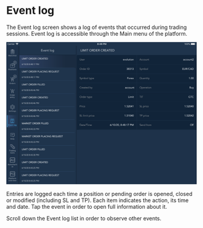 # Event log

The Event log screen shows a log of events that occurred during trading sessions. Event log is accessible through the Main menu of the platform.

![](../../../.gitbook/assets/event-log++%20%281%29.png)


Entries are logged each time a position or pending order is opened, closed or modified \(including SL and TP\). Each item indicates the action, its time and date. Tap the event in order to open full information about it.

Scroll down the Event log list in order to observe other events.


